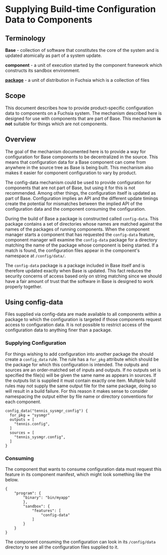 # Supplying Build-time Configuration Data to Components

## Terminology

**Base** - collection of software that constitutes the core of the system and is
updated atomically as part of a system update.

**component** - a unit of execution started by the component franework which
constructs its sandbox environment.

**[package](https://fuchsia.googlesource.com/fuchsia/+/master/garnet/go/src/pm/README.md#structure-of-a-fuchsia-package)** - a unit of distribution in Fuchsia which is a collection of files

## Scope

This document describes how to provide product-specific configuration data to
components on a Fuchsia system. The mechanism described here is designed for
use with components that are part of Base. This mechanism **is** **not**
suitable for things which are not components.

## Overview

The goal of the mechanism documented here is to provide a way for configuration
for Base components to be decentralized in the source. This means that
configuration data for a Base component can come from anywhere in the source tree
as Base is being built. This mechanism also makes it easier for component
configuration to vary by product.

The config-data mechanism could be used to provide configuration for
components that are not part of Base, but using it for this is not recommended.
Among other things, the configuration itself is updated as part of Base.
Configuration implies an API and the different update timings create the
potential for mismatches between the implied API of the configuration data and
the component consuming the configuration.

During the build of Base a package is constructed called `config-data`. This
package contains a set of directories whose names are matched against the names
of the packages of running components. When the component manager starts a
component that has requested the `config-data` feature, component manager will
examine the `config-data` package for a directory matching the name of the
package whose component is being started. If a match is found, the configuration
files appear in the component's namespace at `/config/data/`.

The `config-data` package is a package included in Base itself and is therefore
updated exactly when Base is updated. This fact reduces the security concerns of
access based only on string matching since we should have a fair amount of trust
that the software in Base is designed to work properly together.

## Using config-data

Files supplied via config-data are made available to all components within a
package to which the configuration is targeted if those components request
access to configuration data. It is not possible to restrict access of the
configuration data to anything finer than a package.

### Supplying Configuration

For things wishing to add configuration into another package the should create a
`config_data` rule. The rule has a `for_pkg` attribute which should be the
package for which this configuration is intended. The outputs and sources are an
order-matched set of inputs and outputs. If no outputs set is specified the
file(s) will be given the same name as appears in sources. If the outputs list is
supplied it must contain exactly one item. Multiple build rules may not supply
the same output file for the same package, doing so will result in a build
failure. For this reason it makes sense to consider namespacing the output either
by file name or directory conventions for each component.

```
config_data("tennis_sysmgr_config") {
  for_pkg = "sysmgr"
  outputs = [
    "tennis.config",
  ]
  sources = [
    "tennis_sysmgr.config",
  ]
}
```

### Consuming

The component that wants to consume configuration data must request this feature
in its component manifest, which might look something like the below.

```
{
    "program": {
        "binary": "bin/myapp"
        },
        "sandbox": {
            "features": [
                "config-data"
            ]
        }
    }
}
```

The component consuming the configuration can look in its `/config/data`
directory to see all the configuration files supplied to it.
